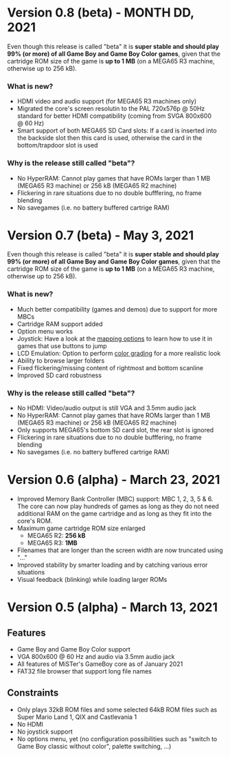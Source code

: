 Version 0.8 (beta) - MONTH DD, 2021
===================================

Even though this release is called "beta" it is **super stable and should play 99% (or more) of all Game Boy and Game Boy Color games**, given that the cartridge ROM size of the game is **up to 1 MB** (on a MEGA65 R3 machine, otherwise up to 256 kB).

### What is new?

* HDMI video and audio support (for MEGA65 R3 machines only)
* Migrated the core's screen resolutin to the PAL 720x576p @ 50Hz standard for better HDMI compatibility (coming from SVGA 800x600 @ 60 Hz)
* Smart support of both MEGA65 SD Card slots: If a card is inserted into the backside slot then this card is used, otherwise the card in the bottom/trapdoor slot is used

### Why is the release still called "beta"?

* No HyperRAM: Cannot play games that have ROMs larger than 1 MB (MEGA65 R3 machine) or 256 kB (MEGA65 R2 machine)
* Flickering in rare situations due to no double bufffering, no frame blending
* No savegames (i.e. no battery buffered cartrige RAM)

Version 0.7 (beta) - May 3, 2021
================================

Even though this release is called "beta" it is **super stable and should play 99% (or more) of all Game Boy and Game Boy Color games**, given that the cartridge ROM size of the game is **up to 1 MB** (on a MEGA65 R3 machine, otherwise up to 256 kB).

### What is new?

* Much better compatibility (games and demos) due to support for more MBCs
* Cartridge RAM support added
* Option menu works
* Joystick: Have a look at the [mapping options](https://github.com/sy2002/gbc4mega65/blob/V0.7/README.md#joystick-usage-and-mapping) to learn how to use it in games that use buttons to jump
* LCD Emulation: Option to perform [color grading](https://github.com/sy2002/gbc4mega65/blob/V0.7/README.md#color-modes) for a more realistic look
* Ability to browse larger folders
* Fixed flickering/missing content of rightmost and bottom scanline
* Improved SD card robustness

### Why is the release still called "beta"?

* No HDMI: Video/audio output is still VGA and 3.5mm audio jack
* No HyperRAM: Cannot play games that have ROMs larger than 1 MB (MEGA65 R3 machine) or 256 kB (MEGA65 R2 machine)
* Only supports MEGA65's bottom SD card slot, the rear slot is ignored
* Flickering in rare situations due to no double bufffering, no frame blending
* No savegames (i.e. no battery buffered cartrige RAM)

Version 0.6 (alpha) - March 23, 2021
====================================

* Improved Memory Bank Controller (MBC) support: MBC 1, 2, 3, 5 & 6. The core can now play hundreds of games as long as they do not need additional RAM on the game cartridge and as long as they fit into the core's ROM.
* Maximum game cartridge ROM size enlarged
  * MEGA65 R2: **256 kB**
  * MEGA65 R3: **1MB**
* Filenames that are longer than the screen width are now truncated using "..."
* Improved stability by smarter loading and by catching various error situations
* Visual feedback (blinking) while loading larger ROMs

Version 0.5 (alpha) - March 13, 2021
====================================

## Features
* Game Boy and Game Boy Color support
* VGA 800x600 @ 60 Hz and audio via 3.5mm audio jack
* All features of MiSTer's GameBoy core as of January 2021
* FAT32 file browser that support long file names

## Constraints 
* Only plays 32kB ROM files and some selected 64kB ROM files such as Super Mario Land 1, QIX and Castlevania 1
* No HDMI
* No joystick support
* No options menu, yet (no configuration possibilities such as "switch to Game Boy classic without color", palette switching, ...)
